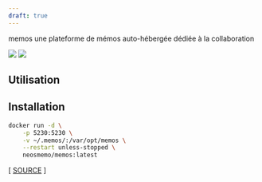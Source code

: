 ```yaml
---
draft: true
---
```


memos une plateforme de mémos auto-hébergée dédiée à la collaboration

![](https://azlinux.fr/upload/625461dfcc86e58247191a2cef3fbbef.webp)
![](https://azlinux.fr/upload/a38c49851b6ac473b959407b97b5cc94.webp)

## Utilisation

## Installation

```bash
docker run -d \
    -p 5230:5230 \
    -v ~/.memos/:/var/opt/memos \
    --restart unless-stopped \
    neosmemo/memos:latest
```

[ [SOURCE](https://github.com/usememos/memos) ]
